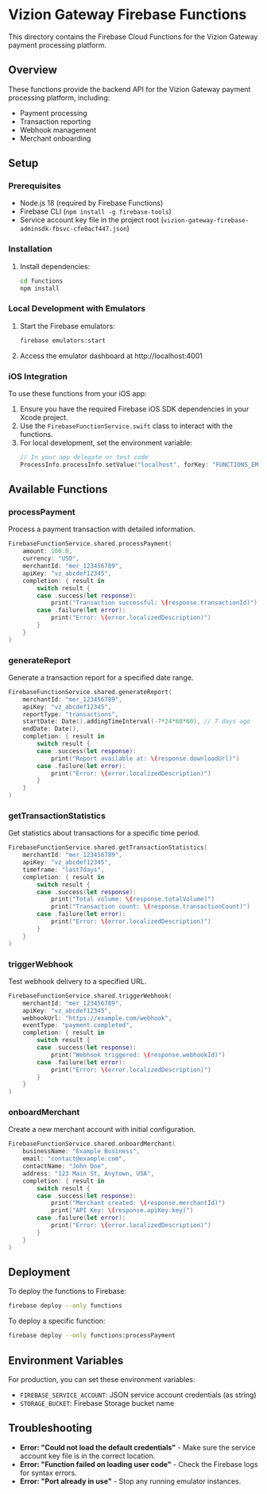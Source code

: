 # Vizion Gateway Firebase Functions

This directory contains the Firebase Cloud Functions for the Vizion Gateway payment processing platform.

## Overview

These functions provide the backend API for the Vizion Gateway payment processing platform, including:

- Payment processing
- Transaction reporting
- Webhook management
- Merchant onboarding

## Setup

### Prerequisites

- Node.js 18 (required by Firebase Functions)
- Firebase CLI (`npm install -g firebase-tools`)
- Service account key file in the project root (`vizion-gateway-firebase-adminsdk-fbsvc-cfe0acf447.json`)

### Installation

1. Install dependencies:
   ```bash
   cd functions
   npm install
   ```

### Local Development with Emulators

1. Start the Firebase emulators:
   ```bash
   firebase emulators:start
   ```

2. Access the emulator dashboard at http://localhost:4001

### iOS Integration

To use these functions from your iOS app:

1. Ensure you have the required Firebase iOS SDK dependencies in your Xcode project.
2. Use the `FirebaseFunctionService.swift` class to interact with the functions.
3. For local development, set the environment variable:
   ```swift
   // In your app delegate or test code
   ProcessInfo.processInfo.setValue("localhost", forKey: "FUNCTIONS_EMULATOR_HOST")
   ```

## Available Functions

### processPayment

Process a payment transaction with detailed information.

```swift
FirebaseFunctionService.shared.processPayment(
    amount: 100.0,
    currency: "USD",
    merchantId: "mer_123456789",
    apiKey: "vz_abcdef12345",
    completion: { result in
        switch result {
        case .success(let response):
            print("Transaction successful: \(response.transactionId)")
        case .failure(let error):
            print("Error: \(error.localizedDescription)")
        }
    }
)
```

### generateReport

Generate a transaction report for a specified date range.

```swift
FirebaseFunctionService.shared.generateReport(
    merchantId: "mer_123456789",
    apiKey: "vz_abcdef12345",
    reportType: "transactions",
    startDate: Date().addingTimeInterval(-7*24*60*60), // 7 days ago
    endDate: Date(),
    completion: { result in
        switch result {
        case .success(let response):
            print("Report available at: \(response.downloadUrl)")
        case .failure(let error):
            print("Error: \(error.localizedDescription)")
        }
    }
)
```

### getTransactionStatistics

Get statistics about transactions for a specific time period.

```swift
FirebaseFunctionService.shared.getTransactionStatistics(
    merchantId: "mer_123456789",
    apiKey: "vz_abcdef12345",
    timeframe: "last7days",
    completion: { result in
        switch result {
        case .success(let response):
            print("Total volume: \(response.totalVolume)")
            print("Transaction count: \(response.transactionCount)")
        case .failure(let error):
            print("Error: \(error.localizedDescription)")
        }
    }
)
```

### triggerWebhook

Test webhook delivery to a specified URL.

```swift
FirebaseFunctionService.shared.triggerWebhook(
    merchantId: "mer_123456789",
    apiKey: "vz_abcdef12345",
    webhookUrl: "https://example.com/webhook",
    eventType: "payment.completed",
    completion: { result in
        switch result {
        case .success(let response):
            print("Webhook triggered: \(response.webhookId)")
        case .failure(let error):
            print("Error: \(error.localizedDescription)")
        }
    }
)
```

### onboardMerchant

Create a new merchant account with initial configuration.

```swift
FirebaseFunctionService.shared.onboardMerchant(
    businessName: "Example Business",
    email: "contact@example.com",
    contactName: "John Doe",
    address: "123 Main St, Anytown, USA",
    completion: { result in
        switch result {
        case .success(let response):
            print("Merchant created: \(response.merchantId)")
            print("API Key: \(response.apiKey.key)")
        case .failure(let error):
            print("Error: \(error.localizedDescription)")
        }
    }
)
```

## Deployment

To deploy the functions to Firebase:

```bash
firebase deploy --only functions
```

To deploy a specific function:

```bash
firebase deploy --only functions:processPayment
```

## Environment Variables

For production, you can set these environment variables:

- `FIREBASE_SERVICE_ACCOUNT`: JSON service account credentials (as string)
- `STORAGE_BUCKET`: Firebase Storage bucket name

## Troubleshooting

- **Error: "Could not load the default credentials"** - Make sure the service account key file is in the correct location.
- **Error: "Function failed on loading user code"** - Check the Firebase logs for syntax errors.
- **Error: "Port already in use"** - Stop any running emulator instances. 